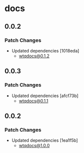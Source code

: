 # docs

## 0.0.2

### Patch Changes

- Updated dependencies [1018eda]
  - wtqdocs@0.1.2

## 0.0.3

### Patch Changes

- Updated dependencies [afcf73b]
  - wtqdocs@0.1.1

## 0.0.2

### Patch Changes

- Updated dependencies [1ea1f5b]
  - wtqdocs@1.0.0
